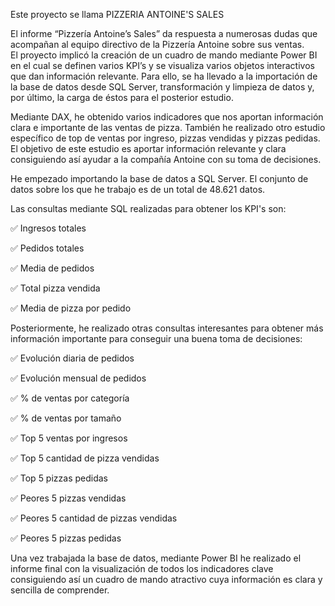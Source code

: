 Este proyecto se llama PIZZERIA ANTOINE'S SALES 

El informe “Pizzería Antoine’s Sales” da respuesta a numerosas dudas que acompañan al equipo directivo de la Pizzería Antoine sobre sus ventas.  
El proyecto implicó la creación de un cuadro de mando mediante Power BI en el cual se definen varios KPI’s y se visualiza varios objetos interactivos que dan información relevante.
Para ello, se ha llevado a la importación de la base de datos desde SQL Server, transformación y limpieza de datos y, por último, la carga de éstos para el posterior estudio.

Mediante DAX, he obtenido varios indicadores que nos aportan información clara e importante de las ventas de pizza. También he realizado otro estudio específico de top de ventas por ingreso, pizzas vendidas y pizzas pedidas. 
El objetivo de este estudio es aportar información relevante y clara consiguiendo así ayudar a la compañía Antoine con su toma de decisiones. 

He empezado importando la base de datos a SQL Server. El conjunto de datos sobre los que he trabajo es de un total de 48.621 datos.

Las consultas mediante SQL realizadas para obtener los KPI's son:

✅ Ingresos totales

✅ Pedidos totales

✅ Media de pedidos

✅ Total pizza vendida

✅ Media de pizza por pedido


Posteriormente, he realizado otras consultas interesantes para obtener más información importante para conseguir una buena toma de decisiones:

✅ Evolución diaria de pedidos

✅ Evolución mensual de pedidos

✅ % de ventas por categoría

✅ % de ventas por tamaño

✅ Top 5 ventas por ingresos

✅ Top 5 cantidad de pizza vendidas

✅ Top 5 pizzas pedidas

✅ Peores 5 pizzas vendidas

✅ Peores 5 cantidad de pizzas vendidas

✅ Peores 5 pizzas pedidas


Una vez trabajada la base de datos, mediante Power BI he realizado el informe final con la visualización de todos los indicadores clave consiguiendo así un cuadro de mando atractivo cuya información es clara y sencilla de comprender.

